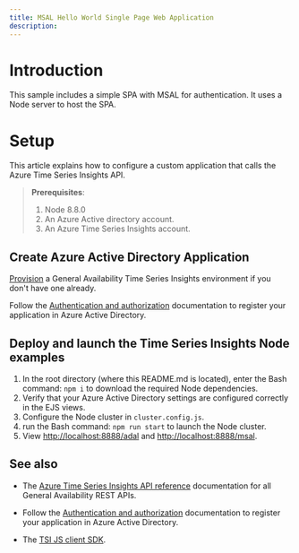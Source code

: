 ```yaml
---
title: MSAL Hello World Single Page Web Application
description: 
---
```


# Introduction

This sample includes a simple SPA with MSAL for authentication. It uses a Node server to host the SPA.

# Setup

This article explains how to configure a custom application that calls the Azure Time Series Insights API.

> **Prerequisites**:
> 1. Node 8.8.0
> 2. An Azure Active directory account.
> 3. An Azure Time Series Insights account.

## Create Azure Active Directory Application

[Provision](https://docs.microsoft.com/azure/time-series-insights/time-series-insights-get-started) a General Availability Time Series Insights environment if you don't have one already.

Follow the [Authentication and authorization](https://docs.microsoft.com/azure/time-series-insights/time-series-insights-authentication-and-authorization#summary-and-best-practices) documentation to register your application in Azure Active Directory.

## Deploy and launch the Time Series Insights Node examples
 
1. In the root directory (where this README.md is located), enter the Bash command: `npm i` to download the required Node dependencies.
1. Verify that your Azure Active Directory settings are configured correctly in the EJS views.
1. Configure the Node cluster in `cluster.config.js`.
1. run the Bash command: `npm run start` to launch the Node cluster.
1. View [http://localhost:8888/adal](http://localhost:8888/adal) and [http://localhost:8888/msal](http://localhost:8888/msal).

## See also

* The [Azure Time Series Insights API reference](https://docs.microsoft.com/rest/api/time-series-insights/ga) documentation for all General Availability REST APIs.

* Follow the [Authentication and authorization](https://docs.microsoft.com/azure/time-series-insights/time-series-insights-authentication-and-authorization#summary-and-best-practices) documentation to register your application in Azure Active Directory.

* The [TSI JS client SDK](https://github.com/microsoft/tsiclient/blob/master/docs/API.md).
